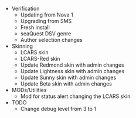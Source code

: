 * Verification
	* Updating from Nova 1
	* Upgrading from SMS
	* Fresh install
	* seaQuest DSV genre
	* Author selection changes
* Skinning
	* LCARS skin
	* LCARS-Red skin
	* Update Redmond skin with admin changes
	* Update Lightness skin with admin changes
	* Update Sunny skin with admin changes
	* Update Beta skin with admin changes
* MODs/Utilities
	* Mod for status alert changing the LCARS skin
* TODO
	* Change debug level from 3 to 1